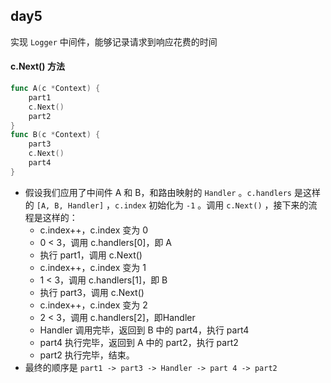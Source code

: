 ## day5
实现 `Logger` 中间件，能够记录请求到响应花费的时间
#### c.Next() 方法
```go
func A(c *Context) {
    part1
    c.Next()
    part2
}
func B(c *Context) {
    part3
    c.Next()
    part4
}
```
- 假设我们应用了中间件 A 和 B，和路由映射的 `Handler` 。`c.handlers` 是这样的 `[A, B, Handler]` ，`c.index` 初始化为 `-1` 。调用 `c.Next()` ，接下来的流程是这样的：
  - c.index++，c.index 变为 0
  - 0 < 3，调用 c.handlers[0]，即 A
  - 执行 part1，调用 c.Next()
  - c.index++，c.index 变为 1
  - 1 < 3，调用 c.handlers[1]，即 B
  - 执行 part3，调用 c.Next()
  - c.index++，c.index 变为 2
  - 2 < 3，调用 c.handlers[2]，即Handler
  - Handler 调用完毕，返回到 B 中的 part4，执行 part4
  - part4 执行完毕，返回到 A 中的 part2，执行 part2
  - part2 执行完毕，结束。
- 最终的顺序是 `part1 -> part3 -> Handler -> part 4 -> part2` 

